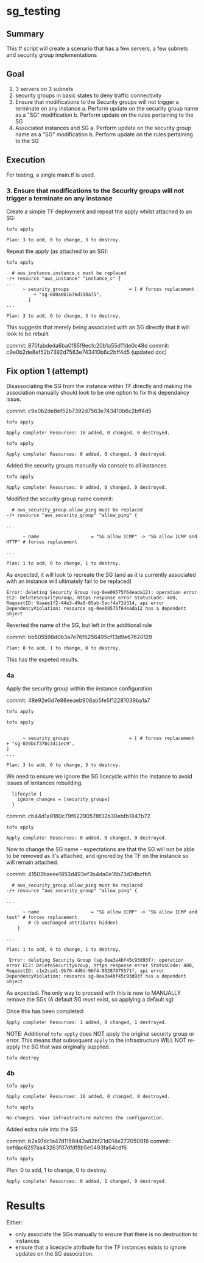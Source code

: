 # sg_testing

## Summary
This tf script will create a scenario that has a few servers, a few subnets and security group implementations 

## Goal
1. 3 servers on 3 subnets
2. security groups in basic states to deny traffic connectivity
3. Ensure that modifications to the Security groups will not trigger a terminate on any instance
  a. Perform update on the security group name as a "SG" modification
  b. Perform update on the rules pertaining to the SG
4. Associated instances and SG
  a. Perform update on the security group name as a "SG" modification
  b. Perform update on the rules pertaining to the SG

## Execution

For testing, a single main.tf is used. 


### 3. Ensure that modifications to the Security groups will not trigger a terminate on any instance

Create a simple TF deployment and repeat the apply whilst attached to an SG:

`tofu apply`

```
Plan: 3 to add, 0 to change, 3 to destroy.
```

Repeat the apply (as attached to an SG):

`tofu apply`

```
  # aws_instance.instance_c must be replaced
-/+ resource "aws_instance" "instance_c" {
...
      ~ security_groups                      = [ # forces replacement
          + "sg-000a061676d198a75",
        ]
...
```

```
Plan: 3 to add, 0 to change, 3 to destroy.
```

This suggests that merely being associated with an SG directly that it will look to be rebuilt

commit: 870fabdeda6ba0f85f9ecfc20b1a55d11de0c48d
commit: c9e0b2de8ef52b7392d7563e743410b6c2bff4d5 (updated doc)


## Fix option 1 (attempt)
Disassociating the SG from the instance within TF directly and making the association manually should look to be one option to fix this
dependancy issue. 

commit: c9e0b2de8ef52b7392d7563e743410b6c2bff4d5

`tofu apply`

```
Apply complete! Resources: 16 added, 0 changed, 0 destroyed.
```

`tofu apply`

```
Apply complete! Resources: 0 added, 0 changed, 0 destroyed.
```

Added the security groups manually via console to all instances

`tofu apply`

```
Apply complete! Resources: 0 added, 0 changed, 0 destroyed.
```

Modified the security group name
commit: 

```
  # aws_security_group.allow_ping must be replaced
-/+ resource "aws_security_group" "allow_ping" {

...

      ~ name                   = "SG allow ICMP" -> "SG allow ICMP and HTTP" # forces replacement

...

Plan: 1 to add, 0 to change, 1 to destroy.
```

As expected, it will look to recreate the SG (and as it is currently associated with an instance will ultimately fail to be replaced)

```
Error: deleting Security Group (sg-0ee09575f64eada12): operation error EC2: DeleteSecurityGroup, https response error StatusCode: 400, RequestID: 9aaee1f2-44e3-49a8-85ab-5acf4a72d314, api error DependencyViolation: resource sg-0ee09575f64eada12 has a dependent object
```

Reverted the name of the SG, but left in the additional rule

commit: bb505598d0b3a7e76f6256495cf13d9e67620129

```
Plan: 0 to add, 1 to change, 0 to destroy.
```

This has the expeted results. 


### 4a
Apply the security group within the instance configuration

commit: 48e92e0d7e88eeaeb908ab5fe5f12281039ba1a7

`tofu apply`

`tofu apply`

```

      ~ security_groups                      = [ # forces replacement                                                                                         + "sg-039bcf370c3411ec9",                                                                                                                         ]
...

Plan: 3 to add, 0 to change, 3 to destroy.
```

We need to ensure we ignore the SG licecycle within the instance to avoid issues of isntances rebuilding. 

```
  lifecycle {                         
    ignore_changes = [security_groups]
  }                                   
```
commit: cb44d1a9180c79f62290578f32b30ebfb1847b72

`tofu apply`

```
Apply complete! Resources: 0 added, 0 changed, 0 destroyed.
```

Now to change the SG name - expectations are that the SG will not be able to be removed as it's attached, and ignored by the TF on the instance
 so will remain attached. 

commit: 41502baeee1853d493ef3b4da0e16b73d2dbcfb5

```
  # aws_security_group.allow_ping must be replaced
-/+ resource "aws_security_group" "allow_ping" {

...

      ~ name                   = "SG allow ICMP" -> "SG allow ICMP and test" # forces replacement
        # (5 unchanged attributes hidden)
    }

...

Plan: 1 to add, 0 to change, 1 to destroy.
```

```
 Error: deleting Security Group (sg-0ea3a4bf45c93d93f): operation error EC2: DeleteSecurityGroup, https response error StatusCode: 400, RequestID: c1e2cad1-9b70-4d0d-96f4-80287875571f, api error DependencyViolation: resource sg-0ea3a4bf45c93d93f has a dependent object
```

As expected. The only way to proceed with this is now to MANUALLY remove the SGs (A default SG *must* exist, so applying a default sg)

Once this has been completed:

```
Apply complete! Resources: 1 added, 0 changed, 1 destroyed.
```

NOTE:
Additional `tofu apply` does NOT apply the original security group or error.
This means that subsequent `apply` to the infrastructure WILL NOT re-apply the SG that was originally supplied.


`tofu destroy`


### 4b

`tofu apply`

```
Apply complete! Resources: 16 added, 0 changed, 0 destroyed.
```

`tofu apply`

```
No changes. Your infrastructure matches the configuration.
```

Added extra rule into the SG

commit: b2a97dc1a47d1158d42a82bf21d014e272050916
commit: befdac6297aa43263f07dfdf8b5e0493fa64cdf6

`tofu apply`

Plan: 0 to add, 1 to change, 0 to destroy.

```
Apply complete! Resources: 0 added, 1 changed, 0 destroyed.
```


# Results
Either:
- only associate the SGs manually to ensure that there is no destruction to instances
- ensure that a licecycle attribute for the TF instances exists to ignore updates on the SG association. 

